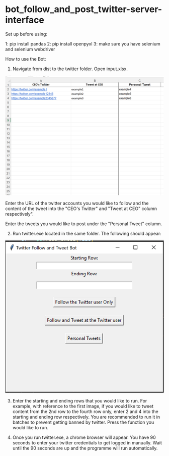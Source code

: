 # bot_follow_and_post_twitter-server-interface

Set up before using:

1: pip install pandas
2: pip install openpyxl
3: make sure you have selenium and selenium webdriver


How to use the Bot:

1. Navigate from dist to the twitter folder. Open input.xlsx. 

![img](image.png)

Enter the URL of the twitter accounts you would like to follow and the content of the tweet into the "CEO's Twitter" and "Tweet at CEO" column respectively".

Enter the tweets you would like to post under the "Personal Tweet" column. 

2. Run twitter.exe located in the same folder. The following should appear:

![img2](image-1.png)

3. Enter the starting and ending rows that you would like to run. For example, with reference to the first image, if you would like to tweet content from the 2nd row to the fourth row only, enter 2 and 4 into the starting and ending row respectively. You are recommended to run it in batches to prevent getting banned by twitter. Press the function you would like to run. 

5. Once you run twitter.exe, a chrome browser will appear. You have 90 seconds to enter your twitter credentials to get logged in manually. Wait until the 90 seconds are up and the programme will run automatically. 

